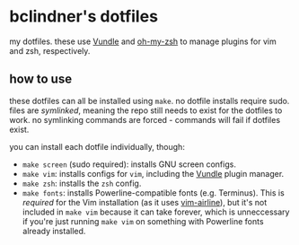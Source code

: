 # bclindner's dotfiles

my dotfiles. these use [Vundle](https://github.com/VundleVim/Vundle.vim) and [oh-my-zsh](https://github.com/robbyrussell/oh-my-zsh) to manage plugins for vim and zsh, respectively.

## how to use

these dotfiles can all be installed using `make`. no dotfile installs require sudo. files are *symlinked*, meaning the repo still needs to exist for the dotfiles to work. no symlinking commands are forced - commands will fail if dotfiles exist.

you can install each dotfile individually, though:

* `make screen` (sudo required): installs GNU screen configs.
* `make vim`: installs configs for `vim`, including the [Vundle](https://github.com/VundleVim/Vundle.vim) plugin manager.
* `make zsh`: installs the `zsh` config.
* `make fonts`: installs Powerline-compatible fonts (e.g. Terminus). This is *required* for the Vim installation (as it uses [vim-airline](https://github.com/vim-airline/vim-airline)), but it's not included in `make vim` because it can take forever, which is unneccessary if you're just running `make vim` on something with Powerline fonts already installed.
